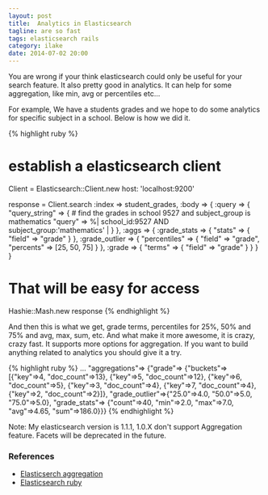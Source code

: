 ```yaml
---
layout: post
title:  Analytics in Elasticsearch
tagline: are so fast
tags: elasticsearch rails
category: ilake
date: 2014-07-02 20:00
---
```

You are wrong if your think elasticsearch could only be useful for your search feature. It also pretty good in analytics. It can help for some aggregation, like min, avg or percentiles etc...

For example, We have a students grades and we hope to do some analytics for specific subject in a school.
Below is how we did it.

{% highlight ruby %}
# establish a elasticsearch client
Client = Elasticsearch::Client.new host: 'localhost:9200'

response = Client.search :index => student_grades,
  :body => {
   :query => {
      "query_string" => {
         # find the grades in school 9527 and subject_group is mathematics
         "query" => %| school_id:9527 AND subject_group:'mathematics' |
      }
    },
    :aggs => {
      :grade_stats => {
        "stats" => {
          "field" => "grade"
        }
      },
      :grade_outlier => {
        "percentiles" => {
          "field" => "grade",
          "percents" => [25, 50, 75]
        }
      },
     :grade => {
        "terms" => {
          "field" => "grade"
        }
      }
    }
  }

 # That will be easy for access
 Hashie::Mash.new response
{% endhighlight %}

And then this is what we get, grade terms, percentiles for 25%, 50% and 75% and avg, max, sum, etc.
And what make it more awesome, it is crazy, crazy fast.
It supports more options for aggregation. If you want to build anything related to analytics you should give it a try.

{% highlight ruby %}
 ...
 "aggregations"=>
  {"grade"=>
    {"buckets"=>
      [{"key"=>4, "doc_count"=>13},
       {"key"=>5, "doc_count"=>12},
       {"key"=>6, "doc_count"=>5},
       {"key"=>3, "doc_count"=>4},
       {"key"=>7, "doc_count"=>4},
       {"key"=>2, "doc_count"=>2}]},
   "grade_outlier"=>{"25.0"=>4.0, "50.0"=>5.0, "75.0"=>5.0},
   "grade_stats"=>
    {"count"=>40, "min"=>2.0, "max"=>7.0, "avg"=>4.65, "sum"=>186.0}}}
{% endhighlight %}


Note: My elasticsearch version is 1.1.1, 1.0.X don't support Aggregation feature. Facets will be deprecated in the future.

### References

- [Elasticserch aggregation](http://www.elasticsearch.org/guide/en/elasticsearch/reference/current/search-aggregations.html)
- [Elasticsearch ruby](https://github.com/elasticsearch/elasticsearch-ruby)
